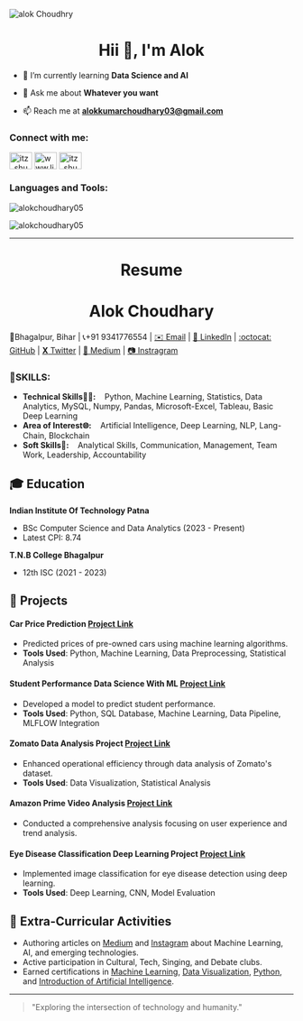![alok Choudhry](https://github.com/alokchoudhary05/alokchoudhary05/assets/148992523/e4a37f46-633c-4650-85c5-06629e5f24cb)

<h1 align="center">Hii 👋, I'm Alok</h1>

- 🌱 I’m currently learning **Data Science and AI**

- 💬 Ask me about **Whatever you want**

- 📫 Reach me at **alokkumarchoudhary03@gmail.com**

<h3 align="left">Connect with me:</h3>
<a href="https://x.com/AlokChoudh78331?t=8zuH3jMz6KGa29bGpbuBzg&s=08" target="blank"><img align="center" src="https://raw.githubusercontent.com/rahuldkjain/github-profile-readme-generator/master/src/images/icons/Social/twitter.svg" alt="itz_shu6h" height="30" width="40" /></a>
<a href="https://linkedin.com/in/alok-choudhary9341776554/" target="blank"><img align="center" src="https://raw.githubusercontent.com/rahuldkjain/github-profile-readme-generator/master/src/images/icons/Social/linked-in-alt.svg" alt="www.linkedin.com/in/shubham-kumar-gupta-00a929280" height="30" width="40" /></a>
<a href="https://www.instagram.com/alokchoudhary__1?igsh=Z3dlcmJndHNvaHJw" target="blank"><img align="center" src="https://raw.githubusercontent.com/rahuldkjain/github-profile-readme-generator/master/src/images/icons/Social/instagram.svg" alt="itz_shu6h" height="30" width="40" /></a>

<h3 align="left">Languages and Tools:</h3>
<p><img align="center" src="https://github-readme-stats.vercel.app/api/top-langs?username=alokchoudhary05&show_icons=true&locale=en&layout=compact" alt="alokchoudhary05" /></p>

<p><img align="center" src="https://github-readme-streak-stats.herokuapp.com/?user=alokchoudhary05&" alt="alokchoudhary05" /></p>

-----------------------------------------------------------------------------------------------------------------------------------------------

<h1 align="center">Resume</h1>
<h1 align="center">Alok Choudhary</h1>

📍Bhagalpur, Bihar  | 📞+91 9341776554  | [✉️ Email](mailto:alokkumarchoudhary03@gmail.com)  | [🔗 LinkedIn](https://linkedin.com/in/alok-choudhary9341776554)  | [:octocat: GitHub](https://github.com/alokchoudhary05)  | [**X** Twitter](https://x.com/AlokChoudh78331?t=8zuH3jMz6KGa29bGpbuBzg&s=08)  | [📑 Medium](https://alok05.medium.com/)  | [📷 Instragram](https://www.instagram.com/alokchoudhary__1?igsh=Z3dlcmJndHNvaHJw) 

<h3>🧠SKILLS:</h3>
<ul>
    <li><b>Technical Skills👨‍💻:</b> &nbsp;&nbsp; Python, Machine Learning, Statistics, Data Analytics, MySQL, Numpy, Pandas, Microsoft-Excel, Tableau, Basic Deep Learning</li>
    <li><b>Area of Interest🌐:</b> &nbsp;&nbsp; Artificial Intelligence, Deep Learning, NLP, Lang-Chain, Blockchain</li>
    <li><b>Soft Skills🤹:</b> &nbsp;&nbsp; Analytical Skills, Communication, Management, Team Work, Leadership, Accountability</li>
</ul>

## 🎓 Education
**Indian Institute Of Technology Patna**
- BSc Computer Science and Data Analytics (2023 - Present)
- Latest CPI: 8.74

**T.N.B College Bhagalpur**
- 12th ISC (2021 - 2023)

## 🚀 Projects
#### Car Price Prediction [Project Link](https://github.com/alokchoudhary05/Car_Price_Predictor)
- Predicted prices of pre-owned cars using machine learning algorithms.
- **Tools Used**: Python, Machine Learning, Data Preprocessing, Statistical Analysis

#### Student Performance Data Science With ML [Project Link](https://github.com/alokchoudhary05/Data-Science-with-ML-Project)
- Developed a model to predict student performance.
- **Tools Used**: Python, SQL Database, Machine Learning, Data Pipeline, MLFLOW Integration

#### Zomato Data Analysis Project [Project Link](https://github.com/alokchoudhary05/Zomato-Data-Analysis-Project-)
- Enhanced operational efficiency through data analysis of Zomato's dataset.
- **Tools Used**: Data Visualization, Statistical Analysis

#### Amazon Prime Video Analysis [Project Link](https://public.tableau.com/app/profile/alok.1/viz/AmazonPrime_16985203484140/AmazonPrime)
- Conducted a comprehensive analysis focusing on user experience and trend analysis.

#### Eye Disease Classification Deep Learning Project [Project Link](https://github.com/alokchoudhary05/eye_disease_classifier)
- Implemented image classification for eye disease detection using deep learning.
- **Tools Used**: Deep Learning, CNN, Model Evaluation

## 🎨 Extra-Curricular Activities
- Authoring articles on [Medium](https://alok05.medium.com/) and [Instagram](https://www.instagram.com/%20aiml.club/?hl=en) about Machine Learning, AI, and emerging technologies.
- Active participation in Cultural, Tech, Singing, and Debate clubs.
- Earned certifications in [Machine Learning](https://courses.cognitiveclass.ai/certificates/d151f85f177c47e0b8ee82a4d3d9d98f), [Data Visualization](https://courses.cognitiveclass.ai/certificates/c845b9179036466688ab39cbe133d57b), [Python](https://www.guvi.in/verify-certificate?id=1i8Sm9zu7BE11C6435), and [Introduction of Artificial Intelligence](https://www.guvi.in/verify-certificate?id=7603N29x81p19k901g).

---

> "Exploring the intersection of technology and humanity."


<!---
alokchoudhary05/alokchoudhary05 is a ✨ special ✨ repository because its `README.md` (this file) appears on your GitHub profile.
You can click the Preview link to take a look at your changes.
--->
